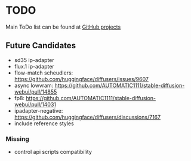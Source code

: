 # TODO

Main ToDo list can be found at [GitHub projects](https://github.com/users/vladmandic/projects)

## Future Candidates

- sd35 ip-adapter
- flux.1 ip-adapter
- flow-match scheudlers: <https://github.com/huggingface/diffusers/issues/9607>
- async lowvram: <https://github.com/AUTOMATIC1111/stable-diffusion-webui/pull/14855>
- fp8: <https://github.com/AUTOMATIC1111/stable-diffusion-webui/pull/14031>
- ipadapter-negative: <https://github.com/huggingface/diffusers/discussions/7167>
- include reference styles

### Missing

- control api scripts compatibility
